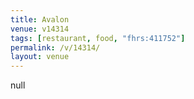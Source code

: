 ```yaml
---
title: Avalon
venue: v14314
tags: [restaurant, food, "fhrs:411752"]
permalink: /v/14314/
layout: venue
---
```

null